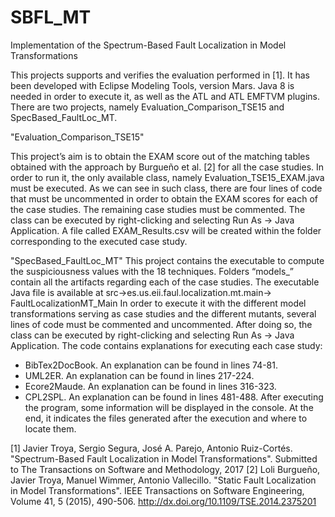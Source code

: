 # SBFL_MT
Implementation of the Spectrum-Based Fault Localization in Model Transformations

This projects supports and verifies the evaluation performed in [1]. It has been developed with Eclipse Modeling Tools, version Mars. Java 8 is needed in order to execute it, as well as the ATL and ATL EMFTVM plugins. 
There are two projects, namely Evaluation_Comparison_TSE15 and SpecBased_FaultLoc_MT. 

"Evaluation_Comparison_TSE15"

This project’s aim is to obtain the EXAM score out of the matching tables obtained with the approach by Burgueño et al. [2] for all the case studies. In order to run it, the only available class, namely Evaluation_TSE15_EXAM.java must be executed. As we can see in such class, there are four lines of code that must be uncommented in order to obtain the EXAM scores for each of the case studies. The remaining case studies must be commented.
The class can be executed by right-clicking and selecting Run As -> Java Application. A file called EXAM_Results.csv will be created within the folder corresponding to the executed case study.

"SpecBased_FaultLoc_MT"
This project contains the executable to compute the suspiciousness values with the 18 techniques. Folders “models_<caseStudyName>” contain all the artifacts regarding each of the case studies. 
The executable Java file is available at src->es.us.eii.faul.localization.mt.main-> FaultLocalizationMT_Main
In order to execute it with the different model transformations serving as case studies and the different mutants, several lines of code must be commented and uncommented. After doing so, the class can be executed by right-clicking and selecting Run As -> Java Application. The code contains explanations for executing each case study:
-	BibTex2DocBook. An explanation can be found in lines 74-81.
-	UML2ER. An explanation can be found in lines 217-224.
-	Ecore2Maude. An explanation can be found in lines 316-323.
-	CPL2SPL. An explanation can be found in lines 481-488.
After executing the program, some information will be displayed in the console. At the end, it indicates the files generated after the execution and where to locate them.

[1] Javier Troya, Sergio Segura, José A. Parejo, Antonio Ruiz-Cortés. "Spectrum-Based Fault Localization in Model Transformations". Submitted to The Transactions on Software and Methodology, 2017
[2] Loli Burgueño, Javier Troya, Manuel Wimmer, Antonio Vallecillo. "Static Fault Localization in Model Transformations". IEEE Transactions on Software Engineering, Volume 41, 5 (2015), 490-506. http://dx.doi.org/10.1109/TSE.2014.2375201
